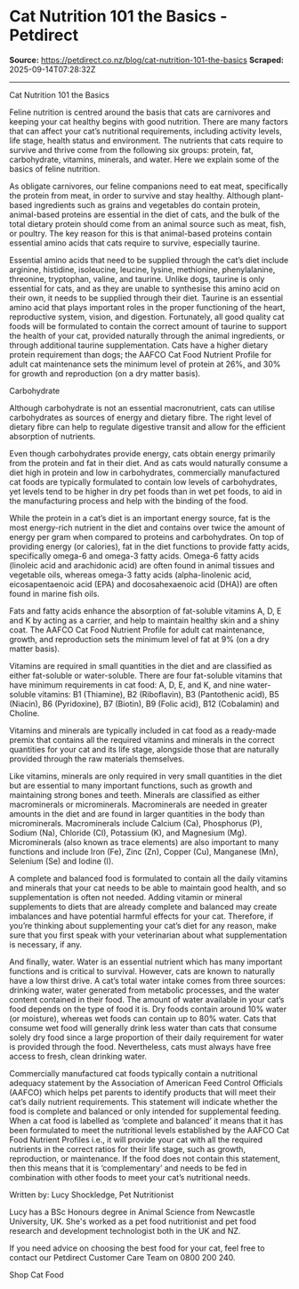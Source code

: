 # Cat Nutrition 101 the Basics - Petdirect

**Source:** https://petdirect.co.nz/blog/cat-nutrition-101-the-basics
**Scraped:** 2025-09-14T07:28:32Z

---

Cat Nutrition 101 the Basics

Feline nutrition is centred around the basis that cats are carnivores and keeping your cat healthy begins with good nutrition. There are many factors that can affect your cat’s nutritional requirements, including activity levels, life stage, health status and environment. The nutrients that cats require to survive and thrive come from the following six groups: protein, fat, carbohydrate, vitamins, minerals, and water. Here we explain some of the basics of feline nutrition.

As obligate carnivores, our feline companions need to eat meat, specifically the protein from meat, in order to survive and stay healthy. Although plant-based ingredients such as grains and vegetables do contain protein, animal-based proteins are essential in the diet of cats, and the bulk of the total dietary protein should come from an animal source such as meat, fish, or poultry. The key reason for this is that animal-based proteins contain essential amino acids that cats require to survive, especially taurine.

Essential amino acids that need to be supplied through the cat’s diet include arginine, histidine, isoleucine, leucine, lysine, methionine, phenylalanine, threonine, tryptophan, valine, and taurine. Unlike dogs, taurine is only essential for cats, and as they are unable to synthesise this amino acid on their own, it needs to be supplied through their diet. Taurine is an essential amino acid that plays important roles in the proper functioning of the heart, reproductive system, vision, and digestion. Fortunately, all good quality cat foods will be formulated to contain the correct amount of taurine to support the health of your cat, provided naturally through the animal ingredients, or through additional taurine supplementation. Cats have a higher dietary protein requirement than dogs; the AAFCO Cat Food Nutrient Profile for adult cat maintenance sets the minimum level of protein at 26%, and 30% for growth and reproduction (on a dry matter basis).

Carbohydrate

Although carbohydrate is not an essential macronutrient, cats can utilise carbohydrates as sources of energy and dietary fibre. The right level of dietary fibre can help to regulate digestive transit and allow for the efficient absorption of nutrients.

Even though carbohydrates provide energy, cats obtain energy primarily from the protein and fat in their diet. And as cats would naturally consume a diet high in protein and low in carbohydrates, commercially manufactured cat foods are typically formulated to contain low levels of carbohydrates, yet levels tend to be higher in dry pet foods than in wet pet foods, to aid in the manufacturing process and help with the binding of the food.

While the protein in a cat’s diet is an important energy source, fat is the most energy-rich nutrient in the diet and contains over twice the amount of energy per gram when compared to proteins and carbohydrates. On top of providing energy (or calories), fat in the diet functions to provide fatty acids, specifically omega-6 and omega-3 fatty acids. Omega-6 fatty acids (linoleic acid and arachidonic acid) are often found in animal tissues and vegetable oils, whereas omega-3 fatty acids (alpha-linolenic acid, eicosapentaenoic acid (EPA) and docosahexaenoic acid (DHA)) are often found in marine fish oils.

Fats and fatty acids enhance the absorption of fat-soluble vitamins A, D, E and K by acting as a carrier, and help to maintain healthy skin and a shiny coat. The AAFCO Cat Food Nutrient Profile for adult cat maintenance, growth, and reproduction sets the minimum level of fat at 9% (on a dry matter basis).

Vitamins are required in small quantities in the diet and are classified as either fat-soluble or water-soluble. There are four fat-soluble vitamins that have minimum requirements in cat food: A, D, E, and K, and nine water-soluble vitamins: B1 (Thiamine), B2 (Riboflavin), B3 (Pantothenic acid), B5 (Niacin), B6 (Pyridoxine), B7 (Biotin), B9 (Folic acid), B12 (Cobalamin) and Choline.

Vitamins and minerals are typically included in cat food as a ready-made premix that contains all the required vitamins and minerals in the correct quantities for your cat and its life stage, alongside those that are naturally provided through the raw materials themselves.

Like vitamins, minerals are only required in very small quantities in the diet but are essential to many important functions, such as growth and maintaining strong bones and teeth. Minerals are classified as either macrominerals or microminerals. Macrominerals are needed in greater amounts in the diet and are found in larger quantities in the body than microminerals. Macrominerals include Calcium (Ca), Phosphorus (P), Sodium (Na), Chloride (Cl), Potassium (K), and Magnesium (Mg). Microminerals (also known as trace elements) are also important to many functions and include Iron (Fe), Zinc (Zn), Copper (Cu), Manganese (Mn), Selenium (Se) and Iodine (I).

A complete and balanced food is formulated to contain all the daily vitamins and minerals that your cat needs to be able to maintain good health, and so supplementation is often not needed. Adding vitamin or mineral supplements to diets that are already complete and balanced may create imbalances and have potential harmful effects for your cat. Therefore, if you’re thinking about supplementing your cat’s diet for any reason, make sure that you first speak with your veterinarian about what supplementation is necessary, if any.

And finally, water. Water is an essential nutrient which has many important functions and is critical to survival. However, cats are known to naturally have a low thirst drive. A cat’s total water intake comes from three sources: drinking water, water generated from metabolic processes, and the water content contained in their food. The amount of water available in your cat’s food depends on the type of food it is. Dry foods contain around 10% water (or moisture), whereas wet foods can contain up to 80% water. Cats that consume wet food will generally drink less water than cats that consume solely dry food since a large proportion of their daily requirement for water is provided through the food. Nevertheless, cats must always have free access to fresh, clean drinking water.

Commercially manufactured cat foods typically contain a nutritional adequacy statement by the Association of American Feed Control Officials (AAFCO) which helps pet parents to identify products that will meet their cat’s daily nutrient requirements. This statement will indicate whether the food is complete and balanced or only intended for supplemental feeding. When a cat food is labelled as ‘complete and balanced’ it means that it has been formulated to meet the nutritional levels established by the AAFCO Cat Food Nutrient Profiles i.e., it will provide your cat with all the required nutrients in the correct ratios for their life stage, such as growth, reproduction, or maintenance. If the food does not contain this statement, then this means that it is ‘complementary’ and needs to be fed in combination with other foods to meet your cat’s nutritional needs.

Written by: Lucy Shockledge, Pet Nutritionist

Lucy has a BSc Honours degree in Animal Science from Newcastle University, UK. She's worked as a pet food nutritionist and pet food research and development technologist both in the UK and NZ.

If you need advice on choosing the best food for your cat, feel free to contact our Petdirect Customer Care Team on 0800 200 240.

Shop Cat Food